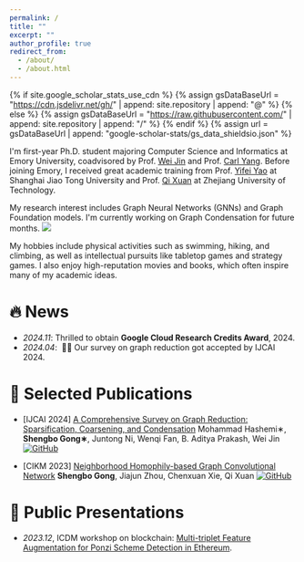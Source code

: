 ```yaml
---
permalink: /
title: ""
excerpt: ""
author_profile: true
redirect_from: 
  - /about/
  - /about.html
---
```


{% if site.google_scholar_stats_use_cdn %}
{% assign gsDataBaseUrl = "https://cdn.jsdelivr.net/gh/" | append: site.repository | append: "@" %}
{% else %}
{% assign gsDataBaseUrl = "https://raw.githubusercontent.com/" | append: site.repository | append: "/" %}
{% endif %}
{% assign url = gsDataBaseUrl | append: "google-scholar-stats/gs_data_shieldsio.json" %}

<span class='anchor' id='about-me'></span>

I'm first-year Ph.D. student majoring Computer Science and Informatics at Emory University, coadvisored by Prof. [Wei Jin](https://www.cs.emory.edu/~wjin30//) and Prof. [Carl Yang](https://www.cs.emory.edu/~jyang71/). Before joining Emory, I received great academic training from Prof. [Yifei Yao](https://en.bme.sjtu.edu.cn/show-33-130.html) at Shanghai Jiao Tong University and Prof. [Qi Xuan](http://xuanqi-net.com/) at Zhejiang University of Technology.

My research interest includes Graph Neural Networks (GNNs) and Graph Foundation models. 
I'm currently working on Graph Condensation for future months.
<a href='https://scholar.google.com/citations?user=E_8F3Z4AAAAJ'><img src="https://img.shields.io/endpoint?url={{ url | url_encode }}&logo=Google%20Scholar&labelColor=f6f6f6&color=9cf&style=flat&label=citations"></a>

My hobbies include physical activities such as swimming, hiking, and climbing, as well as intellectual pursuits like tabletop games and strategy games. I also enjoy high-reputation movies and books, which often inspire many of my academic ideas.


# 🔥 News
- *2024.11*: Thrilled to obtain **Google Cloud Research Credits Award**, 2024.
- *2024.04*: &nbsp;🎉🎉 Our survey on graph reduction got accepted by IJCAI 2024.

# 📝 Selected Publications 

<!--<div class='paper-box'><div class='paper-box-image'><div><div class="badge">IJCAI 2024</div><img src='images/500x300.png' alt="sym" width="100%"></div></div>
<div class='paper-box-text' markdown="1">-->

- [IJCAI 2024] [A Comprehensive Survey on Graph Reduction: Sparsification, Coarsening, and
Condensation](https://arxiv.org/pdf/2402.03358) Mohammad Hashemi∗, **Shengbo Gong∗**, Juntong Ni, Wenqi Fan, B. Aditya Prakash, Wei Jin
 [![GitHub](https://img.shields.io/badge/github-%23121011.svg?style=for-the-badge&logo=github&logoColor=white)](https://github.com/Emory-Melody/awesome-graph-reduction)

- [CIKM 2023] [Neighborhood Homophily-based Graph Convolutional Network](https://dl.acm.org/doi/abs/10.1145/3583780.3615195) **Shengbo Gong**, Jiajun Zhou, Chenxuan Xie, Qi Xuan
  [![GitHub](https://img.shields.io/badge/github-%23121011.svg?style=for-the-badge&logo=github&logoColor=white)](https://github.com/rockcor/NHGCN)

  
<!--[**Project**](https://scholar.google.com/citations?view_op=view_citation&hl=zh-CN&user=E_8F3Z4AAAAJ&citation_for_view=E_8F3Z4AAAAJ:ufrVoPGSRksC) <strong><span class='show_paper_citations' data='DhtAFkwAAAAJ:ALROH1vI_8AC'></span></strong>
- Lorem ipsum dolor sit amet, consectetur adipiscing elit. Vivamus ornare aliquet ipsum, ac tempus justo dapibus sit amet. </div></div>
- [Lorem ipsum dolor sit amet, consectetur adipiscing elit. Vivamus ornare aliquet ipsum, ac tempus justo dapibus sit amet](https://github.com), A, B, C, **CVPR 2020**-->

# 💬 Public Presentations
- *2023.12*, ICDM workshop on blockchain: [Multi-triplet Feature Augmentation for Ponzi
Scheme Detection in Ethereum](https://arxiv.org/pdf/2310.00856).

<!--# 💻 Internships
- Maybe 2 years later...-->
